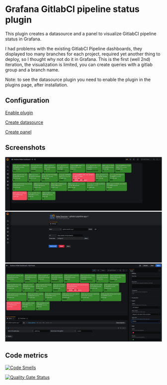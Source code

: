 # Grafana GitlabCI pipeline status plugin

This plugin creates a datasource and a panel to visualize GitlabCI pipeline status in Grafana.

I had problems with the existing GitlabCI Pipeline dashboards, they displayed too many branches for each project, required yet another thing to deploy, so I thought why not do it in Grafana. This is the first (well 2nd) iteration, the visualization is limited, you can create queries with a gitlab group and a branch name. 

Note: to see the datasource plugin you need to enable the plugin in the plugins page, after installation. 

## Configuration

[Enable plugin](https://raw.githubusercontent.com/kalidasya/grafana-gitlab-pipeline-status-plugin/main/docs/img/screenshots/grafana-gitlab-enable-plugin.webm)

[Create datasource](https://raw.githubusercontent.com/kalidasya/grafana-gitlab-pipeline-status-plugin/main/docs/img/screenshots/grafana-gitlab-create-datasource.webm)

[Create panel](https://raw.githubusercontent.com/kalidasya/grafana-gitlab-pipeline-status-plugin/main/docs/img/screenshots/grafana-gitlab-create-panel.webm)

## Screenshots

![Dashboard](https://raw.githubusercontent.com/kalidasya/grafana-gitlab-pipeline-status-plugin/main/docs/img/screenshots/dashboard-view.png)
![Datasource config](https://raw.githubusercontent.com/kalidasya/grafana-gitlab-pipeline-status-plugin/main/docs/img/screenshots/datasource-config.png)
![Settings page](https://raw.githubusercontent.com/kalidasya/grafana-gitlab-pipeline-status-plugin/main/docs/img/screenshots/settings-page.png)



## Code metrics

[![Code Smells](https://sonarcloud.io/api/project_badges/measure?project=kalidasya_grafana-gitlab-pipeline-status-plugin&metric=code_smells)](https://sonarcloud.io/dashboard?id=kalidasya_grafana-gitlab-pipeline-status-plugin)

[![Quality Gate Status](https://sonarcloud.io/api/project_badges/measure?project=kalidasya_grafana-gitlab-pipeline-status-plugin&metric=alert_status)](https://sonarcloud.io/dashboard?id=kalidasya_grafana-gitlab-pipeline-status-plugin)
